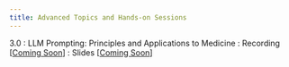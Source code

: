 ```yaml
---
title: Advanced Topics and Hands-on Sessions
---
```


3.0
: LLM Prompting: Principles and Applications to Medicine
  : Recording [[Coming Soon](#)]
  : Slides [[Coming Soon](#)]
  
